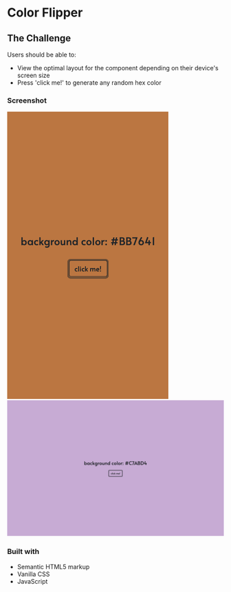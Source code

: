 # Color Flipper

## The Challenge

Users should be able to:

- View the optimal layout for the component depending on their device's screen size
- Press 'click me!' to generate any random hex color

### Screenshot

![](./images/mobile-375px.png)
![](./images/desktop-1440px.png)

### Built with

- Semantic HTML5 markup
- Vanilla CSS
- JavaScript